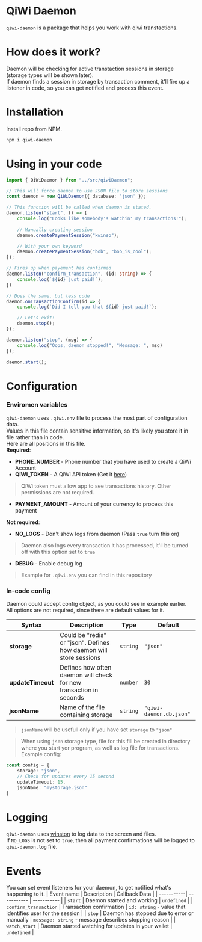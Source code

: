 # QiWi Daemon

`qiwi-daemon` is a package that helps you work with qiwi transtactions. 

# How does it work?
Daemon will be checking for active transtaction sessions in storage (storage types will be shown later).  
If daemon finds a session in storage by transaction comment, it'll fire up a listener in code, so you can get notified and process this event.

# Installation
Install repo from NPM.
```bash
npm i qiwi-daemon
```

# Using in your code
```typescript
import { QiWiDaemon } from "../src/qiwiDaemon";

// This will force daemon to use JSON file to store sessions
const daemon = new QiWiDaemon({ database: 'json' });

// This function will be called when daemon is stated.
daemon.listen("start", () => {
    console.log("Looks like somebody's watchin' my transactions!");
    
    // Manually creating session
    daemon.createPaymentSession("kwinso");

    // With your own keyword
    daemon.createPaymentSession("bob", "bob_is_cool");
});

// Fires up when payement has confirmed
daemon.listen("confirm_transaction", (id: string) => {
    console.log(`${id} just paid!`);
})

// Does the same, but less code
daemon.onTransactionConfirm(id => {
    console.log(`Did I tell you that ${id} just paid?`);

    // Let's exit!
    daemon.stop();
});

daemon.listen("stop", (msg) => {
    console.log("Oops, daemon stopped!", "Message: ", msg)
});

daemon.start();
```

# Configuration
### Enviromen variables
`qiwi-daemon` uses `.qiwi.env` file to process the most part of configuration data.  
Values in this file contain sensitive information, so It's likely you store it in file rather than in code.  
Here are all positions in this file.    
**Required**:
- **PHONE_NUMBER** - Phone number that you have used to create a QiWi Account
- **QIWI_TOKEN** -  A QiWi API token (Get it [here](https://qiwi.com/api))
> QiWi token must allow app to see transactions history. Other permissions are not required.
- **PAYMENT_AMOUNT** - Amount of your currency to process this payment  
  
**Not required**:
- **NO_LOGS** - Don't show logs from daemon (Pass `true` turn this on)
> Daemon also logs every transaction it has processed, it'll be turned off with this option set to `true`
- **DEBUG** - Enable debug log
> Example for `.qiwi.env` you can find in this repository

### In-code config
Daemon could accept config object, as you could see in example earlier.  
All options are not required, since there are default values for it.  

| Syntax | Description | Type | Default |
| ----------- | ----------- | ----------- | ----------- |
| **storage** | Could be "redis" or "json". Defines how daemon will store sessions | `string` | `"json"`
| **updateTimeout** | Defines how often daemon will check for new transaction in seconds | `number` | `30`
| **jsonName** | Name of the file containing storage | `string` | `"qiwi-daemon.db.json"`
> `jsonName` will be usefull only if you have set `storage` to `"json"`  
  
> When using `json` storage type, file for this fill be created in directory where you start yor program, as well as log file for transactions.
Example config:
```typescript
const config = {
    storage: "json",
    // Check for updates every 15 second
    updateTimeout: 15,
    jsonName: "mystorage.json"
}
```

# Logging
`qiwi-daemon` uses [winston](https://www.npmjs.com/package/winston) to log data to the screen and files.  
If `NO_LOGS` is not set to `true`, then all payment confirmations will be logged to `qiwi-daemon.log` file.  

# Events
You can set event listeners for your daemon, to get notified what's happening to it.
| Event name | Description | Callback Data |
| -----------| ----------- | -----------   |
| `start` | Daemon started and working | `undefined` |
| `confirm_transaction` | Transaction confirmation | `id: string` - value that identifies user for the session |
| `stop` | Daemon has stopped due to error or manually | `message: string` - message describes stopping reason |
| `watch_start` | Daemon started watching for updates in your wallet | `undefined` |
